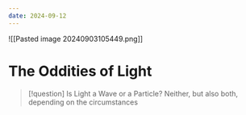 ```yaml
---
date: 2024-09-12
---
```

![[Pasted image 20240903105449.png]]
# The Oddities of Light

> [!question] Is Light a Wave or a Particle?
> Neither, but also both, depending on the circumstances
